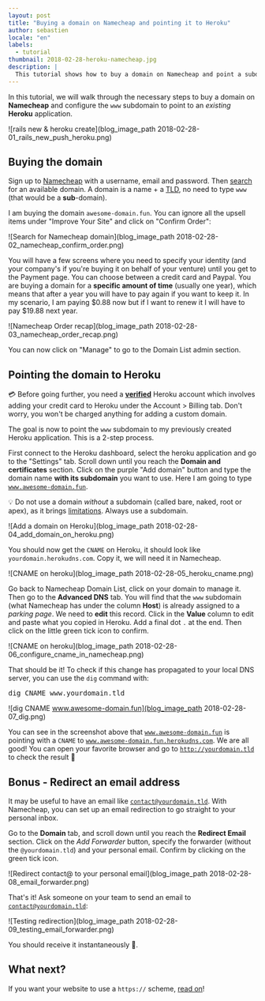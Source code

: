 ```yaml
---
layout: post
title: "Buying a domain on Namecheap and pointing it to Heroku"
author: sebastien
locale: "en"
labels:
  - tutorial
thumbnail: 2018-02-28-heroku-namecheap.jpg
description: |
  This tutorial shows how to buy a domain on Namecheap and point a subdomain to a Heroku application. Bonus: configure an email redirection.
---
```


In this tutorial, we will walk through the necessary steps to buy a domain on **Namecheap** and configure the `www` subdomain to point to an _existing_ **Heroku** application.

![rails new & heroku create](blog_image_path 2018-02-28-01_rails_new_push_heroku.png)

## Buying the domain

Sign up to [Namecheap](https://www.namecheap.com/myaccount/signup.aspx) with a username, email and password. Then [search](https://www.namecheap.com/domains/domain-name-search.aspx) for an available domain. A domain is a name + a [TLD](https://en.wikipedia.org/wiki/Top-level_domain), no need to type `www` (that would be a **sub**-domain).

I am buying the domain <code>awesome-domain.fun</code>. You can ignore all the upsell items under "Improve Your Site" and click on "Confirm Order":

![Search for Namecheap domain](blog_image_path 2018-02-28-02_namecheap_confirm_order.png)

You will have a few screens where you need to specify your identity (and your company's if you're buying it on behalf of your venture) until you get to the Payment page. You can choose between a credit card and Paypal. You are buying a domain for a **specific amount of time** (usually one year), which means that after a year you will have to pay again if you want to keep it. In my scenario, I am paying $0.88 now but if I want to renew it I will have to pay $19.88 next year.

![Namecheap Order recap](blog_image_path 2018-02-28-03_namecheap_order_recap.png)

You can now click on "Manage" to go to the Domain List admin section.

## Pointing the domain to Heroku

💳 Before going further, you need a [**verified**](https://devcenter.heroku.com/articles/account-verification) Heroku account which involves adding your credit card to Heroku under the Account > Billing tab. Don't worry, you won't be charged anything for adding a custom domain.

The goal is now to point the `www` subdomain to my previously created Heroku application. This is a 2-step process.

First connect to the Heroku dashboard, select the heroku application and go to the "Settings" tab. Scroll down until you reach the **Domain and certificates** section. Click on the purple "Add domain" button and type the domain name **with its subdomain** you want to use. Here I am going to type <code>www.awesome-domain.fun</code>.

💡 Do not use a domain _without_ a subdomain (called bare, naked, root or apex), as it brings [limitations](https://devcenter.heroku.com/articles/apex-domains). Always use a subdomain.

![Add a domain on Heroku](blog_image_path 2018-02-28-04_add_domain_on_heroku.png)

You should now get the <code>CNAME</code> on Heroku, it should look like <code>yourdomain.herokudns.com</code>. Copy it, we will need it in Namecheap.

![CNAME on heroku](blog_image_path 2018-02-28-05_heroku_cname.png)

Go back to Namecheap Domain List, click on your domain to manage it. Then go to the **Advanced DNS** tab. You will find that the <code>www</code> subdomain (what Namecheap has under the column **Host**) is already assigned to a _parking page_. We need to **edit** this record. Click in the **Value** column to edit and paste what you copied in Heroku. Add a final dot <code>.</code> at the end. Then click on the little green tick icon to confirm.


![CNAME on heroku](blog_image_path 2018-02-28-06_configure_cname_in_namecheap.png)

That should be it! To check if this change has propagated to your local DNS server, you can use the `dig` command with:

<pre>
dig CNAME www.yourdomain.tld
</pre>

![dig CNAME www.awesome-domain.fun](blog_image_path 2018-02-28-07_dig.png)

You can see in the screenshot above that <code>www.awesome-domain.fun</code> is pointing with a <code>CNAME</code> to <code>www.awesome-domain.fun.herokudns.com</code>. We are all good! You can open your favorite browser and go to <code>http://yourdomain.tld</code> to check the result 👏

## Bonus - Redirect an email address

It may be useful to have an email like <code>contact@yourdomain.tld</code>. With Namecheap, you can set up an email redirection to go straight to your personal inbox.

Go to the **Domain** tab, and scroll down until you reach the **Redirect Email** section. Click on the _Add Forwarder_ button, specify the forwarder (without the <code>@yourdomain.tld</code>) and your personal email. Confirm by clicking on the green tick icon.

![Redirect contact@ to your personal email](blog_image_path 2018-02-28-08_email_forwarder.png)

That's it! Ask someone on your team to send an email to <code>contact@yourdomain.tld</code>:

![Testing redirection](blog_image_path 2018-02-28-09_testing_email_forwarder.png)

You should receive it instantaneously 🍾.

## What next?

If you want your website to use a <code>https://</code> scheme, [read on](/blog/setting-up-a-free-ssl-certificate-on-heroku)!

